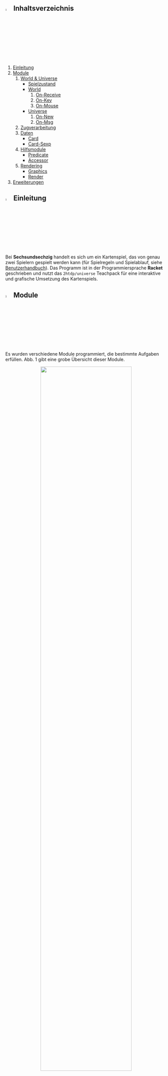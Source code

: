 ## <img src="images/icon.svg" height="4%" width="4%"/> Inhaltsverzeichnis
1. [Einleitung](#einleitung)
2. [Module](#modules)
    1. [World & Universe](#world-and-universe)
        - [Spielzustand](#game-state)
        - [World](#world)
            1. [On-Receive](#on-receive)
            2. [On-Key](#on-key)
            3. [On-Mouse](#on-mouse)
        - [Universe](#universe)
            1. [On-New](#on-new)
            2. [On-Msg](#on-msg)
    2. [Zugverarbeitung](#zugverarbeitung)
    3. [Daten](#daten)
        - [Card](#card)
        - [Card-Sexp](#card-sexp)
    4. [Hilfsmodule](#hilfsmodule)
        - [Predicate](#predicate)
        - [Accessor](#accessor)
    5. [Rendering](#rendering)
        - [Graphics](#graphics)
        - [Render](#render)
2. [Erweiterungen](#erweiterungen)

## <img src="images/icon.svg" height="4%" width="4%"/> Einleitung <a name="einleitung"/>
Bei <b>Sechsundsechzig</b> handelt es sich um ein Kartenspiel, das von genau zwei Spielern gespielt werden kann (für Spielregeln und Spielablauf, siehe [Benutzerhandbuch](https://git.informatik.uni-hamburg.de/sav/fpprak21/gruppe-ballers/-/blob/master/benutzerhandbuch/Benutzerhandbuch.md)). Das Programm ist in der Programmiersprache <b>Racket</b> geschrieben und nutzt das `2htdp/universe` Teachpack für eine interaktive und grafische Umsetzung des Kartenspiels.

## <img src="images/icon.svg" height="4%" width="4%"/> Module <a name="modules"/>
Es wurden verschiedene Module programmiert, die bestimmte Aufgaben erfüllen. Abb. 1 gibt eine grobe Übersicht dieser Module.

<div align="center">
<img 
    src="images/struktur-diagramm.svg"
    height="75%"
    width="75%"/>

<b>Abb. 1:</b> Innere Struktur des Programms
</div>

Im Folgenden werden diese Module und ihre Aufgaben näher erklären.

### <div align="center"> <b> World & Universe</b> </div> <a name="world-and-universe"/>
Welt und Universum sind das Kernstück des Programms. Die Welt stellt die Client-Seite dar, während das Universum der Server ist. Welt und Universum kommunizieren mithilfe von Packages (Client-Seite) und Bundles bzw. genauer: Mails (Server-Seite). Packages werden mit `make-package`, Bundles mit `make-bundle` und Mails mit `make-mail` erstellt. 

Die Spielkarten werden einerseits als <b>`card`</b>, ein selbsterstelltes `struct` (Welt), und andererseits als <b>`S-Expression`</b> in Form einer `List`, die aus `Strings` und `Numbers` besteht (Universum) dargestellt ([siehe Daten](#daten)). Eine Umwandlung der Karten von `S-Expression` zu `card` ist nötig, da `structs` nicht durch Packages und Bundles verschickt werden können und das Universum ausschließlich `S-Expression` zur Kartendarstellung nutzt. Das heißt, die Welt muss diese `S-Expression` erst zu `card` decodieren.

##### <b>`Spielzustand`</b> <a name="game-state"/>
Die Spielzustände spielen eine wichtige Rolle bei der Kommunikation zwischen Welt und Universum, da mithilfe dieses Zustands entschieden wird, welche Aktionen der Client ausführen darf, daher die Einteilung dieser Zustände in <b>spielend</b>, <b>wartend</b>, <b>gewinnend</b> und <b>verlierend</b>. Von der Sorte <b>automatisierte Zustände</b> gibt es nur `'waitStich` – dieser ist ein automatisierter Zustand, da unmittelbar nach Empfang eines Weltzustands, das diesen Spielzustand erhält, ein neues Package verschickt wird, das die Welt in den decodierten Weltzustand der Nachricht vom Universum versetzt und die Nachricht `('decideStich [mitte] [state])` an das Universum verschickt. Das Universum schickt folgende Spielzustände an die Welt.
- Spielende Zustände: `'won`, `'forceWon`, `'play`, `'forcePlay`, `'announce`, `'forceAnnounce`, `'announceTrump` `'forceAnnounceTrump` 
- Wartende Zustände: `'lost`, `'forceLost`, `'wait`, `'forceWait`, `'listen`,  `'forceListen`, `listenTrump`, `'forceListenTrump`
- Automatisierte Zustände: `'waitStich` 
- Gewinnende Zustände: `'Won3t`, `'cWon3t`, `'cWon3f`, `'Won3f`, `'Won2t`, `'cWon2t`, `'Won1t`, `'cWon1t`, `'wonLast` 
- Verlierende Zustände: `'Lost3t`, `'cLost3t`, `'cLost3f`, `'Lost3f`, `'Lost2t`, `'cLost2t`, `'Lost1t`, `'cLost1t`, `'lostLast`

Die Zustandsnamen sind größtenteils selbsterklärend. Die gewinnenden und verlierenden Zuständen erhalten _Flags_ in ihren Namen, die bestimmte Bedeutungen haben: Die Zahl (`3`, `2` oder `1`) steht für die Gewinnpunkte des Clients (falls es ein `Won`-Zustand ist) bzw. des gegnerischen Spielers (falls es ein `Lost`-Zustand ist). `t` heißt, dass der Spieler, der gestoppt hat, mehr als 66 Stichpunkte erreicht hat; `f` heißt, dass er weniger als 66 Stichpunkte erreicht hat. und `c` sagt an, dass der Client das Deck geschlossen hat.

#### <b>World</b> <a name="world"/>

Für jeden Client gibt es eine eigene Spielwelt. Der Weltzustand ist eine `List`, die aus 15 Elementen besteht. Diese werden mithilfe der jeweiligen Event-Handler nach jedem Zug aktualisiert. 

\# | Zustand | Typ | Beschreibung
:------------- | :------------- | :------------- | :------------
1 | Spielzustand | `Symbol` | Momentaner Spielzustand der Welt (siehe [Spielzustand](#game-state)). 
2 | Hand (P1) | `List<card>` | Handkarten von Spieler 1. <br/> Die Liste besteht zu jedem Zeitpunkt aus 0-6 Karten.
3 | Hand (P2) | `List<card>` | Handkarten von Spieler 2. <br/> Die Liste besteht zu jedem Zeitpunkt aus 0-6 Karten.
4 | Stiche (P1) | `List<List<card>>` | Alle gewonnenen Stiche von Spieler 1. Ein Stich besteht immer aus genau 2 Karten.
5 | Stichpunkte (P1) | `Number` | Der Wert aller von Spieler 1 gesammelten Stiche, ggf. mit Ansagepunkten.
6 | Stiche (P2) | `List<List<card>>` | Alle gewonnenen Stiche von Spieler 1. Ein Stich besteht immer aus genau 2 Karten.
7 | Stichepunkte (P2) | `Number` | Der Wert aller von Spieler 2 gesammelten Stiche, ggf. mit Ansagepunkten.
8 | Mitte | `List<card>` | In der Mitte liegende Karten. Es liegen immer zwischen 0 und 2 Karten in der Mitte.
9 | Deck | `List<card>` | Alle Karten, die noch im Deck vorhanden sind. Zu keinem Zeitpunkt gibt es Überschneidungen zwischen Deck, Hand (P1) und Hand (P2).
10 | Letzter Stich | `List<card>` | Der zuletzt entschiedene Stich.
11 | Wer hat zugemacht? | `Symbol` | Der Spieler, der das Deck zugemacht hat: `'p0` (keiner), `'p1` (P1) oder `'p2` (P2) 
12 | Gewinnpunkte (P1) | `Number` | Gewinnpunkte von Spieler 1 über alle Partien hinweg.
13 | Gewinnpunkte (P2) | `Number` | Gewinnpunkte von Spieler 2 über alle Partien hinweg.
14 | Trumpffarbe | `String` | Die Farbe, die in dem momentanen Spiel Trumpf ist: `"Kreuz"`, `"Pik"`, `"Herz"`, `"Karo"`
15 | Spielernamen | `List` | Spielernamen der spielenden Clients

Der <b>Anfangszustand der Welt</b> ist `'('wait empty-hand empty-hand '() 0 '() 0 '() '() '() 'p0 0 0 "")`, wobei `empty-hand` eine Platzhalter-Variable ist.

Die Welt nutzt drei Event-handler: `on-receive`, `on-key` und `on-mouse`. Auf gültige Client-Inputs reagieren die letzteren beiden und erstellen ggf. ein Package. Dieses enthält einen Weltzustand (generell wird der alte Weltzustand beibehalten, da das Universum für die Zugverarbeitung zuständig ist und der neue Weltzustand somit von den Mails des Universums erhalten wird) und eine Nachricht im `List`-Format bestehend aus einem `Symbol` (Spielzugbeschreibung), `state` (momentaner Spielzustand des Clients), und ggf. weiteren benötigten Informationen für das Universum. Abb. 2 stellt diese Kommunikation visuell dar.

<details>
  <summary><b>Abb. 2</b>: Kommmunikation zwischen Welt und Universum</summary>
<br/>
<div align="center">
<img 
    src="images/communication.svg"
    height="75%"
    width="75%"/>
</div>
</details>

Im Folgenden werden die <b>Event-Handler der Welt</b> im Detail vorgestellt.

##### <b>`On-Receive`</b> <a name="on-receive"/>
Reagiert auf eine Nachricht (Mail) vom Universum. Falls die Nachricht einen gültigen Weltzustand enthält (d.h. genau 15 Elemente in einer `List`), werden die Karten in dieser `List` zu `card` decodiert und dann wird der Weltzustand übernommen. 

Nachricht | neuer Welt-Zustand 
:------------: | :------------: 
`[Weltzustand]` | `[decodierter Weltzustand]`: Der empfangene Weltzustand, wobei Karten-enthaltende Zustände decodiert werden.


##### <b>`On-Key`</b> <a name="on-key"/>
Reagiert auf Tastendrücke vom Client. Jedes Key-Event wird von einem Key-Event-Handler behandelt, welcher ein Package erstellt. Bei allen Tastendrücken außer `S` (denn Handkarten sortieren darf man immer) überprüft, ob man gerade spielen darf. Dies ist der Fall, wenn man sich in einem <b>spielenden Zustand</b> befindet. Es wird nur eine Nachricht mittels Package an das Unvierse geschickt, falls man spielen darf.

Key-Event | Handler | Neuer Weltzustand (Package) | Nachricht (Package)
:------------- | :------------- | :------------- | :------------- 
`1`, `2`, `3`, `4`, `5`, `6`: Legen einer Karte, die auf der Hand an dieser Position ist | `lay-card` | unverändert | `'('lay [KEY] [state])`, wobei `KEY` die Zahl der gedrückten Taste ist minus 1.
`S`: Sortieren der Handkarten | `sort-cards` | unverändert | `'('sort [state])`
`T`: Tauschen der Trumpf-Neun mit dem aufgedeckten Trumpf in der Spielmitte | `swap-trump` | unverändert | `'('swap [state])`
`H`: Ansagen einer regulären Hochzeit | `announce` | unverändert | `'('announce [state])`
`J`: Ansagen der Trumpf-Hochzeit | `announce-trump` | unverändert | `'('announceTrump [state])`
`Z`: Deck zumachen | `close-deck` | unverändert | `'('close [state])`
`Enter`: Spiel stoppen | `stop-game` | unverändert | `'('stop [state])`


##### <b>`On-Mouse`</b> <a name="on-mouse"/>
Reagiert auf Maus-Clicks vom Client. Auch hier wird erst überprüft, ob man spielen darf. Dazu muss der Client in einem <b>gewinnenden</b> oder <b>verlierenden Zustand</b> sein. Falls dies nicht zutrifft, verharrt man in demselben Zustand und benachrichtigt nicht das Universum.

Mouse-Event | Handler | Neuer Weltzustand (Package) | Nachricht (Package)
:------------- | :------------- | :------------- | :-------------
`Click`: neues Spiel starten | `restart-game` | unverändert | `'('restart [state])`


#### <b>Universe</b> <a name="universe"/>
Das Universum verwaltet die Spielwelten der beiden Clients. Der Universumszustand ist eine `List`, die aus 16 Elementen besteht. Neben der Aktualisierung des eigenen Universumszustand aktualisiert das Universum auch die Weltzustände der Clients mithilfe von Mails, die man in der `make-bundle` Funktion erstellt.

Zustände 2-15 sind so wie bei der Welt.

\# | Zustand | Typ | Beschreibung
:------------- | :------------- | :------------- | :------------
1 | Universumszustand | `Symbol` | Der Spieler, der den letzten Zug gemacht hat: `'p0` (keiner, also am Anfang des Spiels), `'p1` (P1) oder `'p2` (P2) 
... | ... | ... | ...
16 | Alle Welten | `List<iworld>` | Eine `List` von allen spielenden Welten

Der <b>Anfangszustand des Universums</b> ist `('p0 [first-hand] [second-hand] '() 0 '() 0 '() [deck] '() 'p0 0 0 [trump] '())`, wobei die Handkarten und das Deck zuvor mit dem Aufruf der `serve-cards`-Funktion initialisiert werden. Diese "mischt" alle Karten und gibt jeweils sechs davon an die beiden Hände und den Rest zum Deck. `trump` ist das erste Element der ersten Karte vom Deck (d.h. die Farbe der ersten Karte auf dem Deck).

Das Universum nutzt zwei Event-handler: `on-new` und `on-msg`. Die zuvor erwähnten Nachrichten von der Welt werden von `on-msg` behandelt. Bei gültigen Spielzügen wird der Universumszustand aktualisiert und die Welten bekommen jeweils einen aktualisierten decodierten Weltzustand zugeschickt. 

Der `on-new`-Handler reagiert auf Registrierungen von Welten. Bei maximal zwei Registrierungen aktualisiert das Universum seinen Universumszustand und schickt den akzeptierten Welten eine Nachricht mit jeweils einem encodierten Weltzustand; alle weiteren Welten werden verworfen. Registriert sich nur ein Client an, erhält dieser sechs Handkarten und sieht das Deck, verharrt jedoch in einem wartenden Zustand bis sich ein zweiter Client anmeldet. Abb. 3 stellt diesen Registrierungsvorgang visuell dar.
<details>
  <summary><b>Abb. 3</b>: Registrierung</summary>
<br/>
<div align="center">
<img 
    src="images/registration.svg"
    height="75%"
    width="75%"/>
</div>
</details>
Im Folgenden werden die <b>Event-Handler des Universums</b> im Detail vorgestellt.

##### <b>On-New</b> <a name="on-new"/>
Reagiert auf Registrierungen von Clients.

\# Welten | New-World-Event | Handler | Neuer Universumszustand (Bundle) | Nachricht an Welt (Mail)
:------------- | :------------- | :------------- | :------------- | :-------------
1 | `(register)` | `add-world` | `'([Zustände 1-14 vom Anfangszustand des Universums] [neue Welt])` | An P1: `'('wait [Zustände 2-14 vom Anfangszustand des Universums])`
2 | `(register)` | `add-world` | `'([Zustände 1-14 vom Anfangszustand des Universums] [erste Welt und neue Welt])` | An P1: `'('play [Zustände 2-14 vom Anfangszustand des Universums])` <br/> An P2: `'('wait [Zustände 2-14 vom Anfangszustand des Universums])`
\>2 | `(register)` | `add-world` | unverändert | An neue Welt: `('rejected '() '() '() 0 '() 0 '() '() '() 'p0 0 0 "" '() 'p0)`

##### <b>On-Msg</b> <a name="on-msg"/>
Reagiert auf Nachrichten von den Spielwelten. Es wird jeweils das erste Element – also das "Schlüsselwort" für den Spielzug als `Symbol` überprüft und dann zusammen mit der restlichen Message an den jeweiligen Messagehandler weitergegeben. Der Messagehandler kümmert sich zusammen mit den Bundle-Makers um die Zugverarbeitung.

Message | Handler
:------------- | :------------- 
`'('lay [KEY] [state])` | `handle-lay`
`'('sort [state])` | `handle-sort`
`'('swap [state])` | `handle-swap`
`'('announce [state])` | `handle-announce`
`'('announceTrump [state])` | `handle-announce-trump`
`'('close [state])` | `handle-close-deck`
`'('stop [state])` | `handle-stop-game`
`'('restart [state])` | `handle-restart`
`'('decideStich [middle] [state])` | `handle-decide-stich`


### <div align="center"> Zugverarbeitung </div> <a name="zugverarbeitung"/>
Die Zugverarbeitungsmodule sind _message-handler_ und _bundle-maker_. Dabei übernimmt ersterer den logischen Teil der Zugverarbeitung, während letzterer die Bundles zur Aktualisierung des Universums und der Welten erstellt. Grundsätzlich wird bei jeder Message-Behandlung erst mithilfe der Funktion `iworld-name` überprüft, welcher der beiden Clients das Event ausgelöst hat – dazu wird der 15. Universums- bzw. Weltzustand genutzt, welcher beide Spielernamen speichert. Entsprechend wird dann der Zug behandelt und ein Bundle erstellt, das das Universum aktualisiert und beide Spielwelten über die Updates benachrichtigt. Bei ungültigen Spielzügen wird kein zustandsänderndes Bundles erzeugt. Da beide Module eng miteinander gekoppelt sind, werden sie im Folgenden gemeinsam erklärt.

Message-Handler | Bundle-Maker | Erklärung
:------------- | :------------- | :-------------
`handle-lay` | `make-lay-bundle` | Da der Client in seiner Nachricht auch die Zahl des Keys minus 1 (Index fängt bei 0 an!) mitschickt, wird erst überprüft, ob die korrespondierende Karte überhaupt existiert, z.B. ist dies nicht der Fall, wenn der Client 4 Hankarten hat und den Key 6 drückt. Zunächst wird überprüft, ob nach Legen der ausgewählten Karte zwei Karten in der Mitte liegen. Falls dies zutrifft, werden beide Spielwelten mit `waitStich` (automatisierte Zustand) darüber benachrichtigt. <br/> Ansonsten wird je nachdem, in welchem spezifischen spielenden Zustand sich der Client befindet, restriktiert: im `announce` (Hochzeit) Spielzustand werden keine Änderungen vorgenommen, wenn der Client nicht eines der beiden Pärchen-Karten legt, die er angesagt hat; analog für `announceTrump` (Trumpf-Hochzeit). In `force`-Zuständen (`forcePlay`, `forceWon`, `forceAnnounce`, `forceAnnnounceTrump`) herrscht Farbzwang und es wird mithilfe des Prädikats `same-color` überprüft, ob der Spieler mindestens eine Karte auf der Hand hat, die dieselbe Farbe hat wie die in der Mitte liegende Karte. <br/> Die Kartenzustände werden entsprechend aktualisiert (legender Client hat eine Karte weniger) und die Spielzustände werden entsprechend "invertiert" – der spielende Client muss warten und der wartende darf spielen. Sind die Clients in `force`-Zuständen, werden die folgenden Zustände auch `force`-Zustände sein. <br/> Es wird ein `make-stop-bundle` erstellt, falls keiner das Spiel stoppt und nach Legen der ausgewählten Karte der letzte Stich entschieden wurde (d.h. P1 Handkarten, P2 Handkarten und das Deck sind alle leer).
`handle-sort` | `make-sort-bundle` | Sortiert die Handkarten des Clients mithilfe der eingebauten `sort`-Funktion. Als zu vergleichender Wert wird der `sort-value` der Karten benutzt. 
`handle-swap` | `make-swap-bundle` | Überprüft, ob der Spieler tauschen darf: Hierbei reicht es nicht aus, in einem spielenden Zustand zu sein: Es müssen auch mehr als zwei Karten im Deck vorhanden sein und man darf nicht tauschen, wenn man gerade in einem Ansagezustand ist. Je nach Trumpffarbe des momentanen Spiels wird das passende Prädikat (`kreuz-neun?`, `pik-neun?`, `herz-neun?`, `karo-neun?`) ausgewählt und überprüft, ob der Spieler die passende Trumpf-Neun besitzt. 
`handle-announce` | `make-announce-bundle` | Mithilfe der Hochzeits-Prädikate (`kreuz-paar?`, `pik-paar?`, `herz-paar?`, `karo-paar?`, `paar?`, `regular-hochzeit?`) wird überprüft, ob der Client eine Hochzeit ansagen kann. Falls ja, wird er in den jeweiligen `announce`-Zustand versetzt und seine Stichpunkte werden entsprechend geupdated.
`handle-announce-trump` | `make-announce-trump-bundle` | Analog zu `handle-announce`, aber zusätzlich mithilfe des Prädikats `trump-hochzeit?`.
`handle-close-deck` | `make-close-bundle` | Das Deck wird ersetzt mit einer leeren `List` (`'()`), die neuen Spielzustände der Clients werden zu `force`-Zuständen und zwecks Gewinnpunktberechnung am Ende des Spiels wird sich der Client gemerkt, welcher das Deck geschlossen hat (elftes Element des Welt- und Universumszustand).
`handle-stop-game` | `make-stop-bundle` | Gemäß Spielregeln werden Gewinnpunkte berechnet und entschieden, welcher Client gewonnen und welcher verloren hat.
`handle-restart` | `make-restart-bundle` | Es werden alle Elemente des Weltzustands bis auf Gewinnpunkte (die über alle Partien hinweg gezählt werden) resettet, d.h. die Karten werden neu gemischt mithilfe der `serve-cards`-Funktion und ausgeteilt. Der Spieler, der die Partie gewann, bekommt den Spielzustand `play`, der Verlierer spielt als zweites – also `wait`.
`handle-decide-stich` | `make-decide-stich-bundle` | Gemäß Spielregeln wird entschieden, welcher Spieler den Stich gewinnt. Hierbei ist der Spielzustand des Universums, welcher sich merkt, welcher Spieler zuletzt dran war, wichtig. Der Gewinner des Stichs bekommt einen entsprechenden spielenden, der Verlierer einen wartenden Zustand. Dieser handler wird automatisch von der Welt aufgerufen, sobald zwei Karten in der Mitte sind, daher wird auch immer ein zustandsänderndes Bundle erstellt.


### <div align="center"> <b>Daten</b> </div> <a name="daten"/>
Datenmodule sind zuständig für die Verwaltung von statischen Kartendaten – die 24 Spielkarten mit ihren jeweiligen Eigenschaften. _card_ und _card-sexp_ enthalten beide die gleichen Informationen über die Spielkarten, jedoch in verschiedenen Datentypen. 

#### Card <a name="card"/>
card wird vom _Renderer_ und von der _Welt_ benutzt. Es stellt die Karten mithilfe eines `struct` dar, welcher folgende Attribute besitzt: 
- `card-type`: Die Farbe (`"Kreuz"`, `"Pik"`, `"Herz"`, `"Karo"`)
- `card-name`: Der Kartenname (`9`, `Bube`, `Dame`, `König`, `Ass`)
- `card-value`: Der Wert der Karten  (siehe [Benutzerhandbuch](https://git.informatik.uni-hamburg.de/sav/fpprak21/gruppe-ballers/-/blob/master/benutzerhandbuch/Benutzerhandbuch.md))
- `card-sort-value`: eine fest vorgelegte Reihenfolge ist, in der die Karten sortiert werden (erst Kreuz, dann Pik, dann Herz, dann Karo und in absteigender Reihenfolge des `card-value`)
- `card-image`: Bild der Kartenvorderseite
- `card-back`: Bild der Kartenrückseite

So ist beispielsweise das Pik Ass folgendermaßen definiert: `(card "Kreuz" "Ass" 11 1 [front-image] [back-image])`.

`empty-middle` sowie das zuvor erwähnte `empty-hand` sind Variablen, die als Platzhalter fungieren.
Außerdem bietet das Modul Funktionen zur Umwandlung von `S-Expression` zum `card` an: 

- `(decode-string s-expr)` Wandelt eine einzelne Karte als `List` in eine `card` um.
- `(decode-strings s-expr)` Wandelt eine `List` von `List` in eine `List` von `card` um.

Das Decodieren von `S-Expression` zu `card` ist simpel: Es werden die ersten beiden Elemente von der `S-Expression` Karte (also Farbkarte und Farbname) verglichen mit allen möglichen Ausprägungen dieser Attribute und bei einem Match wird die entsprechende `card` zurückgegeben.

#### Card-Sexp <a name="card-sexp"/>
Das _Universum_ selbst visualisiert keine Karten, weshalb es nicht die Karten als `struct` (welches Kartenbilder beinhalten) benötigt. Bilder können auch nicht mittels Packages/Bundles verschickt werden, daher benutzt das _Universum_ ausschließlich Karten in `S-Expression`-Form. So ist beispielsweise das Pik Ass folgendermaßen definiert:  `(list "Kreuz" "Ass" 11 1)`. 
`empty-hand` und `empty-middle` sind auch hier – als `S-Expression` – vorhanden. Da die Welt in ihren Nachrichten an das _Universum_ keine Karten mitschickt, werden Decodierfunktion hier nicht benötigt.


### <div align="center"> Hilfsmodule </div> <a name="hilfsmodule"/>
Zur besseren Lesbarkeit sowie Verständlichkeit wurden einige Hilfsfunktion in diese beiden Module ausgelagert.

#### Predicate <a name="predicate"/>
Predicate enthält selbstdefinierte Prädikate, die Eigenschaften von Karten oder den Spielerzustand überprüfen. Je nachdem, ob die überprüfte Frage mit Ja oder Nein beantwortet werden kann, geben Prädikate immer `#t` oder `#f` zurück. Die Prädikate, die Karteneigenschaften überprüfen, werden ausschließlich im Universum verwendet, d.h. sie sind nur für Karten in `S-Expression` Form nutzbar. Auch hier werden i.d.R. sich die ersten beiden Elemente der `List` angeschaut, um dann zu entscheiden, ob die gesuchte Eigenschaft erfüllt ist oder nicht.

Prädikat | Frage
:------------- | :------------- 
`kreuz-paar? ` | Ist das Kreuz Paar auf der Hand?
`pik-paar?` | Ist das Pik Paar auf der Hand?
`herz-paar?` | Ist das Herz Paar auf der Hand?
`karo-paar?` | Ist das Karo Paar auf der Hand?
`paar?` | Gibt es ein Paar auf der Hand (d.h. eines der vier oberen Prädikate muss zutreffen)?
`regular-hochzeit?` | Gibt es ein Paar derselben Farbe (ungleich der Trumpf-Farbe) auf der Hand?
`trump-hochzeit?` | Gibt es das Paar der Trumpf-Farbe auf der Hand?
`kreuz-neun?` | Besitzt der Spieler die Kreuz 9?
`pik-neun?` | Besitzt der Spieler die Pik 9?
`herz-neun?` | Besitzt der Spieler die Herz 9?
`karo-neun?` | Besitzt der Spieler die Karo 9?
`same-color?` | Gibt es auf der Hand mindestens eine Karte, die dieselbe Farbe hat wie die in der Mitte liegende Karte?
`can-play?` | Befindet sich der Client in einem spielenden Zustand?
`won?` | Befindet sich der Client in einem gewinnenden Zustand?
`lost?` | Befindet sich der Client in einem verlierenden Zustand?
`end-state?` | Befindet sich der Client in einem Endzustand (verlierender oder gewinnender Zustand)?

#### Accessor <a name="accessor"/>
Bietet Funktionen für den Schnellzugriff auf die `List`, die den Universums- oder Weltzustand darstellen. Da _Universum_ dieselben Zustände wie _Welt_ sowie zwei weitere besitzt, benutzen beide Entitäten für diese 15 Zustände dieselben _Accessor_. Für das 16. Element benutzt _Universum_ einen eigenen accessor.


### <div align="center"> Rendering </div> <a name="rendering"/>
Die Module _Render_ und _Graphics_ übernemen die visuelle Darstellung der Spielwelt.

#### Graphics <a name="graphics"/>
Enthält folgende Grafiken, die zum Rendern der Spielwelt genutzt werden:
-  Vorlagen für Karten verschiedener Farben, also _Kreuz_, _Pik_, _Herz_, _Karo_. Außerdem Kartenrücken, leere Karte (Platzhalter) sowie Bilder für alle Karten. `trump-image` gibt das Bild der Kartenvorlage der Trumpffarbe zurück.
- Bilder für Charaktere der zwei Spieler. Dabei haben beide Spieler einen Default-Sprite und zwei Variationen: traurig und glücklich jeweils als Reaktion für Gewinn oder Verlust eines Stichs. Der sich zuerst registrierende Spieler ist `CHAR1` und der zweite `CHAR2`.
- Bilder für Texte, z.B. Erklärungstexte zu Hochzeitsansagen oder ob momentan Farbzwang herrscht oder nicht. Außerdem die Nachrichten am Ende eines Spiels, z.B. ob man gewonnen hat, wie viele Gewinnpunkte man bekommt und wie viele Stichpunkte man während des Spiels erreicht hat. Dies ist alles natürlich möglich, indem der momentane Spielzustand abgefragt wird und dementsprechend werden die Nachrichten gerendert.
- Bild der Tastenbedienung.

#### Render <a name="render"/>
Der Render (oder Renderer) wird nach jeder Weltzustandsänderung von der Welt aufgerufen, um den Weltzustand für den Client visuell darzustellen. Der `draw`-Methode wird der Name des Clients übergeben – dadurch wird unterschieden, welche Elemente konkret für die beiden verschiedenen Spieler gerendert werden sollen. Zunächst wird abgefragt, ob der Client sich in einem Endspielzustand (gewinnend oder verlierend) befindet. Falls dies stimmt, wird der Endscreen gerendert: Aktueller Gewinnpunktestand, Gewinnpunkte sowie Stichpunkte für das eben beendete Spiel und alle gesammelten Stiche von einem selbst und die des Gegners. Andernfalls wird das reguläre Spiel gerendert: Die zugerklärende Nachricht, der eigene Sprite, die umgedrehten gegnerischen Handkarten, das Deck (wobei die erste Deckkarte sichtbar unter dem Deck liegt) mit einer Zahl für die Anzahl der übrigen Karten im Deck, seine eigenen Handkarten und eine umgedrehte Karte, die alle gewonnenen Stiche symbolisiert für beide Spiler und zuletzt die Tastenbedienung.  

## <img src="images/icon.svg" height="4%" width="4%"/> Erweiterungen <a name="erweiterungen"/>
Es wurden alle uns bekannten Spielregeln umgesetzt, daher gibt es in dieser Hinsicht wenig Erweiterungsmöglichkeiten. Allerdings ist es möglich, viele andere Bestandteile des Programms zu erweitern, was aus Zeitgründen leider nicht möglich war
- Ein Startbildschirm, wo eine Charakterauswahl möglich ist. Derzeit wird dem ersten Spieler `CHAR1` und dem zweiten Spieler `CHAR2` zugeteilt. Entsprechend müssten auch weitere Sprites hergestellt werden. 
- Eine künstliche Intelligenz. Beziehungsweise eine _pseudo KI_. Ein möglicher Ansatz dafür wäre: Sobald die KI an der Reiher ist, legt sie die höchstmögliche Karte und stoppt bei 66 oder mehr Punkten. Oder es könnten entsprechende `random`-Funktionen benutzt werden, wodurch das Spielverhalten etwas realistischer erscheint, z.B. könnte in jedem Zug eine kleine Chance bestehen, dass die KI von der "Greedy-Strategie" abweicht und eine beliebige Karte legt.
- Benutzerdefinierters Sortieren. Derzeit wird nach einer bestimmten Reihenfolge, dem `sort-value` nach, sortiert. Mithilfe von Mouse-Events (z.B. drag & drop) könnte man auch benutzerdefiniertes Sortieren implementieren.
- Render-Animationen. Zum Beispiel fürs Legen oder ziehen. 
